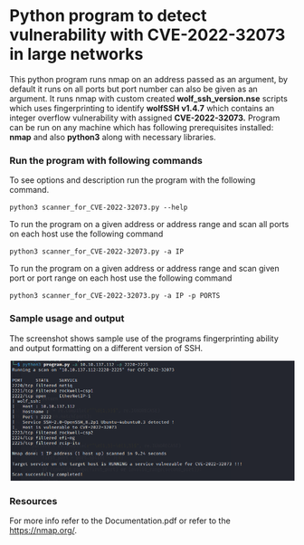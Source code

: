 # Python program to detect vulnerability with CVE-2022-32073 in large networks

This python program runs nmap on an address passed as an argument, by default it runs on all ports but port number can also be given as an argument. It runs nmap with custom created **wolf_ssh_version.nse** scripts which uses fingerprinting to identify **wolfSSH v1.4.7** which contains an integer overflow vulnerability with assigned **CVE-2022-32073.** Program can be run on any machine which has following prerequisites installed: **nmap** and also **python3** along with necessary libraries. 

### Run the program with following commands
To see options and description run the program with the following command. 

    python3 scanner_for_CVE-2022-32073.py --help
    
To run the program on a given address or address range and scan all ports on each host use the following command

    python3 scanner_for_CVE-2022-32073.py -a IP
    
To run the program on a given address or address range and scan given port or port range on each host use the following command
    
    python3 scanner_for_CVE-2022-32073.py -a IP -p PORTS 

### Sample usage and output
The screenshot shows sample use of the programs fingerprinting ability and output formatting on a different version of SSH.

![sample progr. usage](/sample_usage.png "Sample use of the programm on a different version of SSH.")

### Resources

For more info refer to the Documentation.pdf or refer to the https://nmap.org/. 






